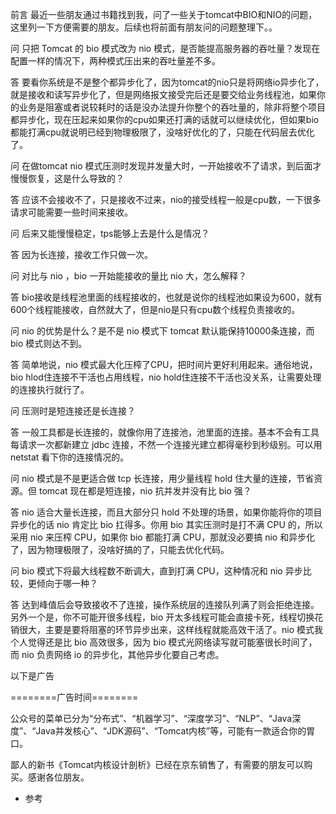 前言
最近一些朋友通过书籍找到我，问了一些关于tomcat中BIO和NIO的问题，这里列一下方便需要的朋友。后续也将前面有朋友问的问题整理下。。

问
只把 Tomcat 的 bio 模式改为 nio 模式，是否能提高服务器的吞吐量？发现在配置一样的情况下，两种模式压出来的吞吐量差不多。

答
要看你系统是不是整个都异步化了，因为tomcat的nio只是将网络io异步化了，就是接收和读写异步化了，但是网络报文接受完后还是要交给业务线程池，如果你的业务是阻塞或者说较耗时的话是没办法提升你整个的吞吐量的，除非将整个项目都异步化，现在压起来如果你的cpu如果还打满的话就可以继续优化，但如果bio都能打满cpu就说明已经到物理极限了，没啥好优化的了，只能在代码层去优化了。

问
在做tomcat nio 模式压测时发现并发量大时，一开始接收不了请求，到后面才慢慢恢复，这是什么导致的？

答
应该不会接收不了，只是接收不过来，nio的接受线程一般是cpu数，一下很多请求可能需要一些时间来接收。

问
后来又能慢慢稳定，tps能够上去是什么是情况？

答
因为长连接，接收工作只做一次。

问
对比与 nio ，bio 一开始能接收的量比 nio 大，怎么解释？

答
bio接收是线程池里面的线程接收的，也就是说你的线程池如果设为600，就有600个线程能接收，自然就大了，但是nio是只有cpu数个线程负责接收的。

问
nio 的优势是什么？是不是 nio 模式下 tomcat 默认能保持10000条连接，而 bio 模式则达不到。

答
简单地说，nio 模式最大化压榨了CPU，把时间片更好利用起来。通俗地说，bio hlod住连接不干活也占用线程，nio hold住连接不干活也没关系，让需要处理的连接执行就行了。

问
压测时是短连接还是长连接？

答
一般工具都是长连接的，就像你用了连接池，池里面的连接。基本不会有工具每请求一次都新建立 jdbc 连接，不然一个连接光建立都得毫秒到秒级别。可以用 netstat 看下你的连接情况的。

问
nio 模式是不是更适合做 tcp 长连接，用少量线程 hold 住大量的连接，节省资源。但 tomcat 现在都是短连接，nio 抗并发并没有比 bio 强？

答
nio 适合大量长连接，而且大部分只 hold 不处理的场景，如果你能将你的项目异步化的话 nio 肯定比 bio 扛得多。你用 bio 其实压测时是打不满 CPU 的，所以采用 nio 来压榨 CPU，如果你 bio 都能打满 CPU，那就没必要搞 nio 和异步化了，因为物理极限了，没啥好搞的了，只能去优化代码。

问
bio 模式下将最大线程数不断调大，直到打满 CPU，这种情况和 nio 异步比较，更倾向于哪一种？

答
达到峰值后会导致接收不了连接，操作系统层的连接队列满了则会拒绝连接。另外一个是，你不可能开很多线程，bio 开太多线程可能会直接卡死，线程切换花销很大，主要是要将阻塞的环节异步出来，这样线程就能高效干活了。nio 模式我个人觉得还是比 bio 高效很多，因为 bio 模式光网络读写就可能塞很长时间了，而 nio 负责网络 io 的异步化，其他异步化要自己考虑。

以下是广告

========广告时间========

公众号的菜单已分为“分布式”、“机器学习”、“深度学习”、“NLP”、“Java深度”、“Java并发核心”、“JDK源码”、“Tomcat内核”等，可能有一款适合你的胃口。

鄙人的新书《Tomcat内核设计剖析》已经在京东销售了，有需要的朋友可以购买。感谢各位朋友。

- 参考